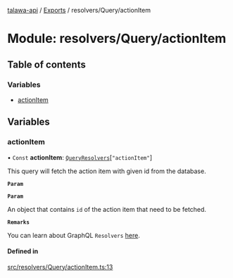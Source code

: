 [talawa-api](../README.md) / [Exports](../modules.md) / resolvers/Query/actionItem

# Module: resolvers/Query/actionItem

## Table of contents

### Variables

- [actionItem](resolvers_Query_actionItem.md#actionitem)

## Variables

### actionItem

• `Const` **actionItem**: [`QueryResolvers`](types_generatedGraphQLTypes.md#queryresolvers)[``"actionItem"``]

This query will fetch the action item with given id from the database.

**`Param`**

**`Param`**

An object that contains `id` of the action item that need to be fetched.

**`Remarks`**

You can learn about GraphQL `Resolvers`
[here](https://www.apollographql.com/docs/apollo-server/data/resolvers/).

#### Defined in

[src/resolvers/Query/actionItem.ts:13](https://github.com/PalisadoesFoundation/talawa-api/blob/806e21a/src/resolvers/Query/actionItem.ts#L13)
